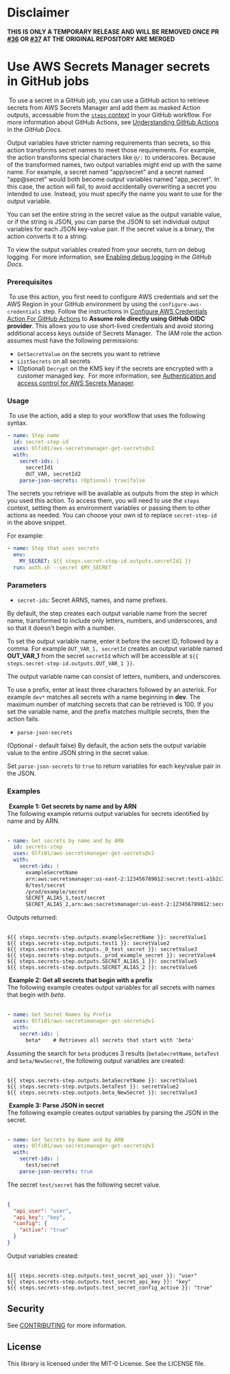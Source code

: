 # Disclaimer
**THIS IS ONLY A TEMPORARY RELEASE AND WILL BE REMOVED ONCE PR [#36](https://github.com/aws-actions/aws-secretsmanager-get-secrets/pull/36) OR [#37](https://github.com/aws-actions/aws-secretsmanager-get-secrets/pull/37) AT THE ORIGINAL REPOSITORY ARE MERGED**

# Use AWS Secrets Manager secrets in GitHub jobs
​
To use a secret in a GitHub job, you can use a GitHub action to retrieve secrets from AWS Secrets Manager and add them as masked Action outputs, accessable from the [`steps` context](https://docs.github.com/en/actions/learn-github-actions/contexts#steps-context) in your GitHub workflow. For more information about GitHub Actions, see [Understanding GitHub Actions](https://docs.github.com/en/actions/learn-github-actions/understanding-github-actions) in the *GitHub Docs*.
​
​

Output variables have stricter naming requirements than secrets, so this action transforms secret names to meet those requirements. For example, the action transforms special characters like `@/:` to underscores. Because of the transformed names, two output variables might end up with the same name. For example, a secret named "app/secret" and a secret named "app@secret" would both become output variables named "app_secret". In this case, the action will fail, to avoid accidentally overwriting a secret you intended to use. Instead, you must specify the name you want to use for the output variable.
​

You can set the entire string in the secret value as the output variable value, or if the string is JSON, you can parse the JSON to set individual output variables for each JSON key-value pair. If the secret value is a binary, the action converts it to a string.
​

To view the output variables created from your secrets, turn on debug logging. For more information, see [Enabling debug logging](https://docs.github.com/en/actions/monitoring-and-troubleshooting-workflows/enabling-debug-logging) in the *GitHub Docs*.
​
​
### Prerequisites
​
To use this action, you first need to configure AWS credentials and set the AWS Region in your GitHub environment by using the `configure-aws-credentials` step. Follow the instructions in [Configure AWS Credentials Action For GitHub Actions](https://github.com/aws-actions/configure-aws-credentials) to **Assume role directly using GitHub OIDC provider**. This allows you to use short-lived credentials and avoid storing additional access keys outside of Secrets Manager.
​
The IAM role the action assumes must have the following permissions:
+ `GetSecretValue` on the secrets you want to retrieve
+ `ListSecrets` on all secrets
+ (Optional) `Decrypt` on the KMS key if the secrets are encrypted with a customer managed key.
​
For more information, see [Authentication and access control for AWS Secrets Manager](https://docs.aws.amazon.com/secretsmanager/latest/userguide/auth-and-access.html).
​
### Usage
​
To use the action, add a step to your workflow that uses the following syntax.
​
```yaml
- name: Step name
  id: secret-step-id
  uses: Olfi01/aws-secretsmanager-get-secrets@v2
  with:
    secret-ids: |
      secretId1
      OUT_VAR, secretId2
    parse-json-secrets: (Optional) true|false
```

The secrets you retrieve will be available as outputs from the step in which you used this action. To access them, you will need to use the `steps` context, setting them as environment variables or passing them to other actions as needed. You can choose your own id to replace `secret-step-id` in the above snippet.

For example:
```yaml
- name: Step that uses secrets
  env:
    MY_SECRET: ${{ steps.secret-step-id.outputs.secretId1 }}
  run: auth.sh --secret $MY_SECRET
```

### Parameters

- `secret-ids`: Secret ARNS, names, and name prefixes. 

By default, the step creates each output variable name from the secret name, transformed to include only letters, numbers, and underscores, and so that it doesn't begin with a number. 

To set the output variable name, enter it before the secret ID, followed by a comma. For example `OUT_VAR_1, secretId` creates an output variable named **OUT_VAR_1** from the secret `secretId` which will be accessible at `${{ steps.secret-step-id.outputs.OUT_VAR_1 }}`. 

The output variable name can consist of letters, numbers, and underscores.  

To use a prefix, enter at least three characters followed by an asterisk. For example `dev*` matches all secrets with a name beginning in **dev**. The maximum number of matching secrets that can be retrieved is 100. If you set the variable name, and the prefix matches multiple secrets, then the action fails.
​
- `parse-json-secrets`

(Optional - default false) By default, the action sets the output variable value to the entire JSON string in the secret value. 

Set `parse-json-secrets` to `true` to return variables for each key/value pair in the JSON.
​
### Examples
​
**Example 1: Get secrets by name and by ARN**  
The following example returns output variables for secrets identified by name and by ARN.  
​
```yaml
- name: Get secrets by name and by ARN
  id: secrets-step
  uses: Olfi01/aws-secretsmanager-get-secrets@v2
  with:
    secret-ids: |
      exampleSecretName
      arn:aws:secretsmanager:us-east-2:123456789012:secret:test1-a1b2c3
      0/test/secret
      /prod/example/secret
      SECRET_ALIAS_1,test/secret
      SECRET_ALIAS_2,arn:aws:secretsmanager:us-east-2:123456789012:secret:test2-a1b2c3
```


Outputs returned:  
​
```
${{ steps.secrets-step.outputs.exampleSecretName }}: secretValue1
${{ steps.secrets-step.outputs.test1 }}: secretValue2
${{ steps.secrets-step.outputs._0_test_secret }}: secretValue3
${{ steps.secrets-step.outputs._prod_example_secret }}: secretValue4
${{ steps.secrets-step.outputs.SECRET_ALIAS_1 }}: secretValue5
${{ steps.secrets-step.outputs.SECRET_ALIAS_2 }}: secretValue6
```
​
**Example 2: Get all secrets that begin with a prefix**  
The following example creates output variables for all secrets with names that begin with *beta*.  
​
```yaml
- name: Get Secret Names by Prefix
  uses: Olfi01/aws-secretsmanager-get-secrets@v1
  with:
    secret-ids: |
      beta*    # Retrieves all secrets that start with 'beta'
```
Assuming the search for `beta` produces 3 results (`betaSecretName`, `betaTest` and `beta/NewSecret`, the following output variables are created:  
​
```
${{ steps.secrets-step.outputs.betaSecretName }}: secretValue1
${{ steps.secrets-step.outputs.betaTest }}: secretValue2
${{ steps.secrets-step.outputs.beta_NewSecret }}: secretValue3
```
​
**Example 3: Parse JSON in secret**  
The following example creates output variables by parsing the JSON in the secret.  
​
```yaml
- name: Get Secrets by Name and by ARN
  uses: Olfi01/aws-secretsmanager-get-secrets@v1
  with:
    secret-ids: |
      test/secret
    parse-json-secrets: true
```
The secret `test/secret` has the following secret value.  
​
```json
{
  "api_user": "user",
  "api_key": "key",
  "config": {
    "active": "true"
  }
}
```
Output variables created:  
​
```
${{ steps.secrets-step.outputs.test_secret_api_user }}: "user"
${{ steps.secrets-step.outputs.test_secret_api_key }}: "key"
${{ steps.secrets-step.outputs.test_secret_config_active }}: "true"
```

## Security

See [CONTRIBUTING](CONTRIBUTING.md#security-issue-notifications) for more information.

## License

This library is licensed under the MIT-0 License. See the LICENSE file.

